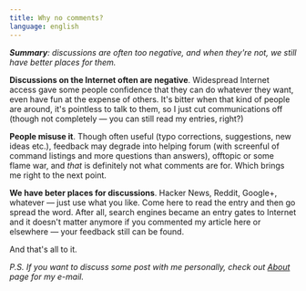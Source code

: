```yaml
---
title: Why no comments?
language: english
---
```


_**Summary**: discussions are often too negative, and when they're not, we
still have better places for them._

**Discussions on the Internet often are negative**. Widespread Internet access
gave some people confidence that they can do whatever they want, even have fun
at the expense of others. It's bitter when that kind of people are around, it's
pointless to talk to them, so I just cut communications off (though not
completely — you can still read my entries, right?)

**People misuse it**. Though often useful (typo corrections, suggestions, new
ideas etc.), feedback may degrade into helping forum (with screenful of command
listings and more questions than answers), offtopic or some flame war, and
*that* is definitely not what comments are for. Which brings me right to the
next point.

**We have beter places for discussions**. Hacker News, Reddit, Google+,
whatever — just use what you like. Come here to read the entry and then go
spread the word. After all, search engines became an entry gates to Internet
and it doesn't matter anymore if you commented my article here or elsewhere —
your feedback still can be found.

And that's all to it.

*P.S. If you want to discuss some post with me personally, check out
[About][about] page for my e-mail.*

[about]: /about.html

